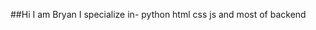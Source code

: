 ##Hi I am Bryan
I specialize in- python
                  html
                  css
                  js
                  and most of backend
